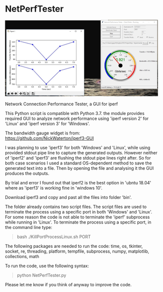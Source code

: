# NetPerfTester

![Screenshot](Test_Windows_10.jpg)

Network Connection Performance Tester, a GUI for iperf

This Python script is compatible with Python 3.7. the module provides required GUI to analyze network  performance using 'iperf version 2' for 'Linux' and 'iperf version 3' for 'Windows'.

The bandwidth gauge widget is from:
https://github.com/NickWaterton/iperf3-GUI

I was planning to use 'iperf3' for both 'Windows' and 'Linux', while using provided stdout pipe line to capture the generated outputs. However neither of 'iperf2' and 'iperf3' are flushing the stdout pipe lines right after. So for both case scenarios I used a standard OS-dependent method to save the generated text into a file. Then by opening the file and analysing it the GUI produces the outputs.

By trial and error I found out that iperf2 is the best option in 'ubntu  18.04' where as 'iperf3' is working fine in 'windows 10'.

Download iperf3 and copy and past all the files into folder 'bin'.
 
The folder already contains two script files. The script files are used to terminate the process using a specific port in both 'Windows' and 'Linux'. For some reason the code is not able to terminate the 'iperf' subprocess while running in 'Linux'.
To terminate the process using a specific port, in the command line type:
> bash  ./KillPortProcessLinux.sh PORT

The following packages are needed to run the code:
time, os, tkinter, socket, re, threading, platform, tempfile, subprocess, numpy, matplotlib, collections, math

To run the code, use the following syntax:

> python NetPerfTester.py

Please let me know if you think of anyway to improve the code.
